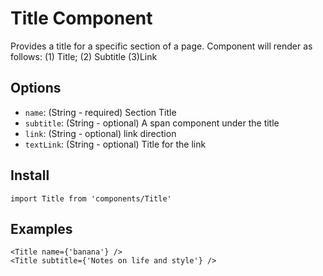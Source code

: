 # Title Component
Provides a title for a specific section of a page. Component will render as follows: (1) Title; (2) Subtitle (3)Link

## Options
- `name`: (String - required) Section Title
- `subtitle`: (String - optional) A span component under the title
- `link`: (String - optional) link direction
- `textLink`: (String - optional) Title for the link

## Install
```
import Title from 'components/Title'
```

## Examples
```
<Title name={'banana'} />
<Title subtitle={'Notes on life and style'} />
```
